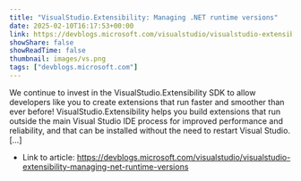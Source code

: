 ```yaml
---
title: "VisualStudio.Extensibility: Managing .NET runtime versions"
date: 2025-02-10T16:17:53+00:00
link: https://devblogs.microsoft.com/visualstudio/visualstudio-extensibility-managing-net-runtime-versions
showShare: false
showReadTime: false
thumbnail: images/vs.png
tags: ["devblogs.microsoft.com"]
---
```

We continue to invest in the VisualStudio.Extensibility SDK to allow developers like you to create extensions that run faster and smoother than ever before! VisualStudio.Extensibility helps you build extensions that run outside the main Visual Studio IDE process for improved performance and reliability, and that can be installed without the need to restart Visual Studio. […]

- Link to article: https://devblogs.microsoft.com/visualstudio/visualstudio-extensibility-managing-net-runtime-versions